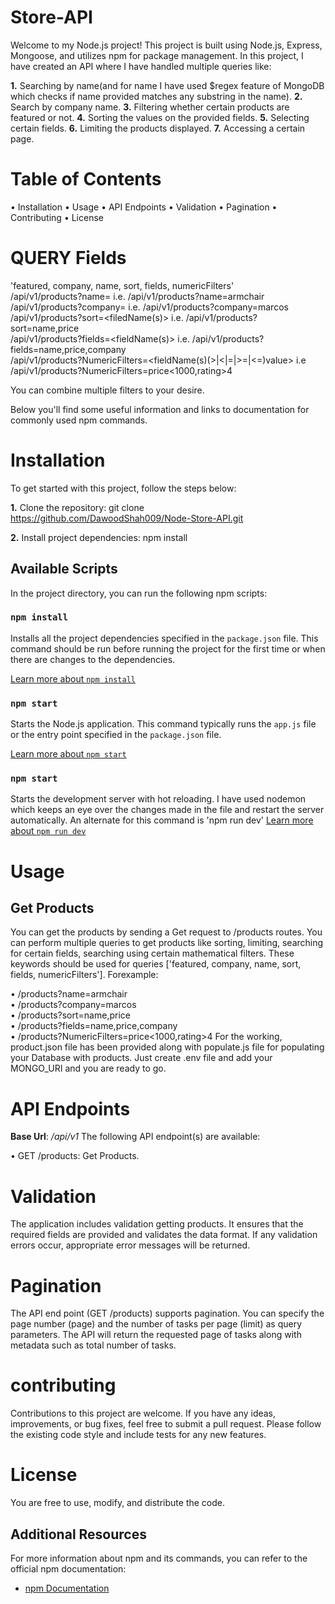 # Store-API

Welcome to my Node.js project! This project is built using Node.js, Express, Mongoose, and utilizes npm for package management. In this project, I have created an API where I have handled multiple queries like:

**1.** Searching by name(and for name I have used $regex feature of MongoDB which checks if name provided matches any substring in the name).
**2.** Search by company name.
**3.** Filtering whether certain products are featured or not.
**4.** Sorting the values on the provided fields.
**5.** Selecting certain fields.
**6.** Limiting the products displayed.
**7.** Accessing a certain page.

# Table of Contents

• Installation
• Usage
• API Endpoints
• Validation
• Pagination
• Contributing
• License

# QUERY Fields

'featured, company, name, sort, fields, numericFilters'  
/api/v1/products?name=<productName> i.e. /api/v1/products?name=armchair  
/api/v1/products?company=<companyName> i.e. /api/v1/products?company=marcos  
/api/v1/products?sort=<filedName(s)> i.e. /api/v1/products?sort=name,price  
/api/v1/products?fields=<fieldName(s)> i.e. /api/v1/products?fields=name,price,company  
/api/v1/products?NumericFilters=<fieldName(s)(>|<|=|>=|<=)value> i.e /api/v1/products?NumericFilters=price<1000,rating>4

You can combine multiple filters to your desire.

Below you'll find some useful information and links to documentation for commonly used npm commands.

# Installation

To get started with this project, follow the steps below:

**1.** Clone the repository:
git clone https://github.com/DawoodShah009/Node-Store-API.git

**2.** Install project dependencies:
npm install

## Available Scripts

In the project directory, you can run the following npm scripts:

### `npm install`

Installs all the project dependencies specified in the `package.json` file. This command should be run before running the project for the first time or when there are changes to the dependencies.

[Learn more about `npm install`](https://docs.npmjs.com/cli/v7/commands/npm-install)

### `npm start`

Starts the Node.js application. This command typically runs the `app.js` file or the entry point specified in the `package.json` file.

[Learn more about `npm start`](https://docs.npmjs.com/cli/v7/commands/npm-start)

### `npm start`

Starts the development server with hot reloading. I have used nodemon which keeps an eye over the changes made in the file and restart the server automatically.
An alternate for this command is 'npm run dev'
[Learn more about `npm run dev`](https://docs.npmjs.com/cli/v7/commands/npm-run-script)

# Usage

## Get Products

You can get the products by sending a Get request to /products routes. You can perform multiple queries to get products like sorting, limiting, searching for certain fields, searching using certain mathematical filters.
These keywords should be used for queries ['featured, company, name, sort, fields, numericFilters'].
Forexample:

• /products?name=armchair  
• /products?company=marcos  
• /products?sort=name,price  
• /products?fields=name,price,company  
• /products?NumericFilters=price<1000,rating>4
For the working, product.json file has been provided along with populate.js file for populating your Database with products. Just create .env file and add your MONGO_URI and you are ready to go.

# API Endpoints

**Base Url**: _/api/v1_
The following API endpoint(s) are available:

• GET /products: Get Products.

# Validation

The application includes validation getting products. It ensures that the required fields are provided and validates the data format. If any validation errors occur, appropriate error messages will be returned.

# Pagination

The API end point (GET /products) supports pagination. You can specify the page number (page) and the number of tasks per page (limit) as query parameters. The API will return the requested page of tasks along with metadata such as total number of tasks.

# contributing

Contributions to this project are welcome. If you have any ideas, improvements, or bug fixes, feel free to submit a pull request. Please follow the existing code style and include tests for any new features.

# License

You are free to use, modify, and distribute the code.

## Additional Resources

For more information about npm and its commands, you can refer to the official npm documentation:

- [npm Documentation](https://docs.npmjs.com/)
